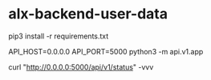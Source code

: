# alx-backend-user-data

pip3 install -r requirements.txt

API_HOST=0.0.0.0 API_PORT=5000 python3 -m api.v1.app

curl "http://0.0.0.0:5000/api/v1/status" -vvv